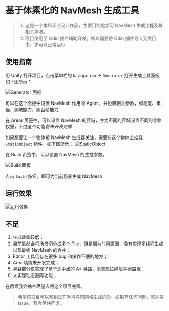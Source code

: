 # 基于体素化的 NavMesh 生成工具

> 1. 这是一个本科毕业设计作品，主要目的是学习 NavMesh 生成流程及其相关算法。
> 2. 项目使用了 Odin 插件辅助开发，所以需要将 Odin 插件导入到项目中，才可以正常运行

## 使用指南

用 Unity 打开项目，点击菜单栏的 `Navigation` -> `Generator` 打开生成工具面板, 如下图所示：

![Generator 面板](https://cdn.jsdelivr.net/gh/FcAYH/Images/2024/05/27/2050be28bd5c162d7fb841789fcbd140.png)

可以在这个面板中设置 NavMesh 作用的 Agent，并设置相关参数，如高度、半径、爬坡能力，爬台阶能力

在 Areas 页签中，可以设置 NavMesh 的区域，并为不同的区域设置不同的寻路权重，不过这个功能*暂未开发完成*

如果想要让一个物体被 NavMesh 生成器关注，需要在这个物体上挂载 `StaticObject` 组件，如下图所示：
![StaticObject](https://cdn.jsdelivr.net/gh/FcAYH/Images/2024/05/28/8e1782151efb91514ab37305b7025445.png)

在 Build 页签中，可以设置 NavMesh 的生成参数。

![Build 面板](https://cdn.jsdelivr.net/gh/FcAYH/Images/2024/05/28/c951eb2894b0f3c50a156b0ec77acc36.png)

点击 `Build` 按钮，即可为当前场景生成 NavMesh

## 运行效果

![运行效果](https://cdn.jsdelivr.net/gh/FcAYH/Images/2024/05/28/197e3c9751e3a711e8f82bcef73f08cf.png)

## 不足

1. 生成效率较低；
2. 目前虽然会将场景切分成多个 Tile，但是因为时间原因，没有实现多线程生成以及最终 NavMesh 的合并；
3. Editor 工具仍存在很多 bug 和操作不便的地方；
4. Area 功能未开发完成；
5. 寻路部分仅实现了基于边中点的 A* 寻路，未实现拉绳法平滑路径；
6. 未实现动态避障功能；

在后续我会抽空尽量去将这个项目完善。

> 希望该项目可以帮到正在学习导航网格生成的你，如果有任何问题，欢迎提 issue，我会尽快回复。

